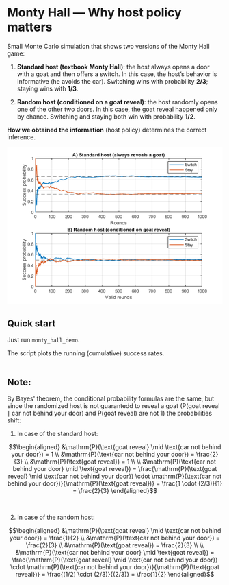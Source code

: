 # Monty Hall — Why host policy matters

Small Monte Carlo simulation that shows two versions of the Monty Hall game:

1) **Standard host (textbook Monty Hall)**: the host always opens a door with a goat and then offers a switch.
    In this case, the host’s behavior is informative (he avoids the car). Switching wins with probability **2/3**; staying wins with **1/3**.

3) **Random host (conditioned on a goat reveal)**: the host randomly opens one of the other two doors.
    In this case, the goat reveal happened only by chance. Switching and staying both win with probability **1/2**.

**How we obtained the information** (host policy) determines the correct inference.

![preview](docs/preview.png)

## Quick start
Just run `monty_hall_demo`.

The script plots the running (cumulative) success rates.
<br><br>
## Note:

By Bayes' theorem, the conditional probability formulas are the same, but since the randomized host is not guarantedd to reveal a goat $(\mathrm{P}(\text{goat reveal} \mid \text{car not behind your door})$ and $\mathrm{P}(\text{goat reveal})$ are not $1)$ the probabilities shift:

1) In case of the standard host:

```math
\begin{aligned}
&\mathrm{P}(\text{goat reveal} \mid \text{car not behind your door}) = 1 \\
&\mathrm{P}(\text{car not behind your door}) = \frac{2}{3} \\
&\mathrm{P}(\text{goat reveal}) = 1 \\
\\
&\mathrm{P}(\text{car not behind your door} \mid \text{goat reveal}) = \frac{\mathrm{P}(\text{goat reveal} \mid \text{car not behind your door}) \cdot \mathrm{P}(\text{car not behind your door})}{\mathrm{P}(\text{goat reveal})} = \frac{1 \cdot (2/3)}{1} = \frac{2}{3}
\end{aligned}
```
<br>

2) In case of the random host: 

```math
\begin{aligned}
&\mathrm{P}(\text{goat reveal} \mid \text{car not behind your door}) = \frac{1}{2} \\
&\mathrm{P}(\text{car not behind your door}) = \frac{2}{3} \\
&\mathrm{P}(\text{goat reveal}) = \frac{2}{3} \\
\\
&\mathrm{P}(\text{car not behind your door} \mid \text{goat reveal}) = \frac{\mathrm{P}(\text{goat reveal} \mid \text{car not behind your door}) \cdot \mathrm{P}(\text{car not behind your door})}{\mathrm{P}(\text{goat reveal})} = \frac{(1/2) \cdot (2/3)}{(2/3)} = \frac{1}{2}
\end{aligned}
```
